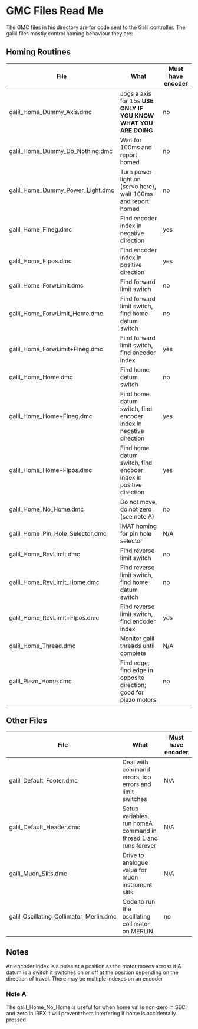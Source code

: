 # GMC Files Read Me 

The GMC files in his directory are for code sent to the Galil controller. The gallil files mostly control homing behaviour they are:


## Homing Routines

File                             | What                                                              | Must have encoder
-------------------------------- | ----------------------------------------------------------------- | -----------------
galil_Home_Dummy_Axis.dmc        | Jogs a axis for 15s **USE ONLY IF YOU KNOW WHAT YOU ARE DOING**   | no 
galil_Home_Dummy_Do_Nothing.dmc  | Wait for 100ms and report homed                                   | no
galil_Home_Dummy_Power_Light.dmc | Turn power light on (servo here), wait 100ms and report homed     | no
galil_Home_FIneg.dmc             | Find encoder index in negative direction                          | yes
galil_Home_FIpos.dmc             | Find encoder index in positive direction                          | yes
galil_Home_ForwLimit.dmc         | Find forward limit switch                                         | no
galil_Home_ForwLimit_Home.dmc    |  Find forward limit switch, find home datum switch                | no
galil_Home_ForwLimit+FIneg.dmc   | Find forward limit switch, find encoder index                     | yes
galil_Home_Home.dmc              | Find home datum switch                                            | no
galil_Home_Home+FIneg.dmc        | Find home datum switch, find encoder index in negative direction  | yes
galil_Home_Home+FIpos.dmc        | Find home datum switch, find encoder index in positive direction  | yes
galil_Home_No_Home.dmc           | Do not move, do not zero (see note A)                             |no
galil_Home_Pin_Hole_Selector.dmc | IMAT homing for pin hole selector                                 | N/A
galil_Home_RevLimit.dmc          | Find reverse limit switch                                         | no
galil_Home_RevLimit_Home.dmc     | Find reverse limit switch, find home datum switch                 | no
galil_Home_RevLimit+FIpos.dmc    | Find reverse limit switch, find encoder index                     | yes
galil_Home_Thread.dmc            | Monitor galil threads until complete                              | N/A
galil_Piezo_Home.dmc             | Find edge, find edge in opposite direction; good for piezo motors | no


## Other Files

File                             | What                                                              | Must have encoder
-------------------------------- | ----------------------------------------------------------------- | -----------------
galil_Default_Footer.dmc         | Deal with command errors, tcp errors and limit switches           | N/A
galil_Default_Header.dmc         | Setup variables,  run homeA command in thread 1 and runs forever  | N/A
galil_Muon_Slits.dmc             | Drive to analogue value for muon instrument slits                 | N/A
galil_Oscillating_Collimator_Merlin.dmc | Code to run the oscillating collimator on MERLIN           | no

## Notes

An encoder index is a pulse at a position as the motor moves across it
A datum is a switch it switches on or off at the position depending on the direction of travel.
There may be multiple indexes on an encoder

### Note A

The galil_Home_No_Home is useful for when home val is non-zero in SECI and zero in IBEX it will prevent them interfering if home is accidentally pressed.

